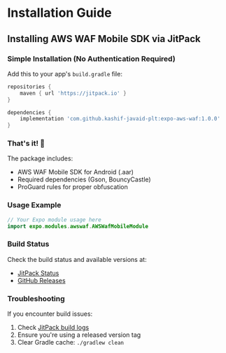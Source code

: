 # Installation Guide

## Installing AWS WAF Mobile SDK via JitPack

### Simple Installation (No Authentication Required)

Add this to your app's `build.gradle` file:

```gradle
repositories {
    maven { url 'https://jitpack.io' }
}

dependencies {
    implementation 'com.github.kashif-javaid-plt:expo-aws-waf:1.0.0'
}
```

### That's it! 🎉

The package includes:
- AWS WAF Mobile SDK for Android (.aar)
- Required dependencies (Gson, BouncyCastle)
- ProGuard rules for proper obfuscation

### Usage Example

```kotlin
// Your Expo module usage here
import expo.modules.awswaf.AWSWafMobileModule
```

### Build Status

Check the build status and available versions at:
- [JitPack Status](https://jitpack.io/#kashif-javaid-plt/expo-aws-waf)
- [GitHub Releases](https://github.com/kashif-javaid-plt/expo-aws-waf/releases)

### Troubleshooting

If you encounter build issues:
1. Check [JitPack build logs](https://jitpack.io/#kashif-javaid-plt/expo-aws-waf)
2. Ensure you're using a released version tag
3. Clear Gradle cache: `./gradlew clean`